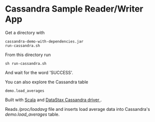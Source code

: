 # Cassandra Sample Reader/Writer App

Get a directory with 
```
cassandra-demo-with-dependencies.jar
run-cassandra.sh
```

From this directory run 

```
sh run-cassandra.sh
```

And wait for the word 'SUCCESS'.

You can also explore the Cassandra table 
```
demo.load_averages
```
 
Built with [Scala](https://github.com/scala/scala) and [DataStax Cassandra driver ](https://github.com/datastax/java-driver).

Reads */proc/loadavg* file and inserts load average data into Cassandra's *demo.load_averages* table.

